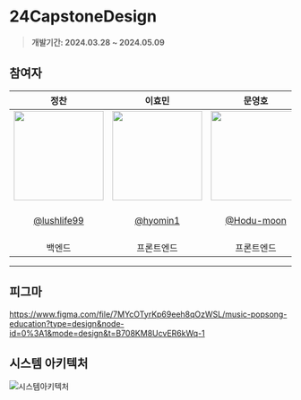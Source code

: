 # 24CapstoneDesign
> **개발기간: 2024.03.28 ~ 2024.05.09**

## 참여자
|      정찬       |          이효민         |       문영호       |          김동욱         |                                                                                                         
| :------------------------------------------------------------------------------: | :---------------------------------------------------------------------------------------------------------------------------------------------------: | :---------------------------------------------------------------------------------------------------------------------------------------------------: | :---------------------------------------------------------------------------------------------------------------------------------------------------: |
|  <img width="160px" src="https://avatars.githubusercontent.com/lushlife99"/> | <img width="160px" src="https://avatars.githubusercontent.com/hyomin1"/> |  <img width="160px" src="https://avatars.githubusercontent.com/Hodu-moon"/> |  <img width="160px" src="https://avatars.githubusercontent.com/DDOONNGGUK"/> |
|   [@lushlife99](https://github.com/lushlife99)   |    [@hyomin1](https://github.com/hyomin1)  |  [@Hodu-moon](https://github.com/Hodu-moon)  | [@DDOONNGGUK] (https://github.com/DDOONNGGUK)(https://github.com/DDOONNGGUK)  |
| 백엔드 | 프론트엔드 | 프론트엔드 | AI |
-------

## 피그마
https://www.figma.com/file/7MYcOTyrKp69eeh8qOzWSL/music-popsong-education?type=design&node-id=0%3A1&mode=design&t=B708KM8UcvER6kWq-1


## 시스템 아키텍처

![시스템아키텍처](https://github.com/lushlife99/24CapstoneDesign/assets/101994803/5d180253-6868-457d-9b5e-3079bd13b530)


